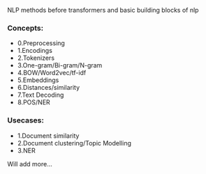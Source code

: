 NLP methods before transformers and basic building blocks of nlp

### Concepts:
- 0.Preprocessing
- 1.Encodings
- 2.Tokenizers
- 3.One-gram/Bi-gram/N-gram
- 4.BOW/Word2vec/tf-idf
- 5.Embeddings
- 6.Distances/similarity
- 7.Text Decoding
- 8.POS/NER

### Usecases:
- 1.Document similarity
- 2.Document clustering/Topic Modelling
- 3.NER

Will add more...
